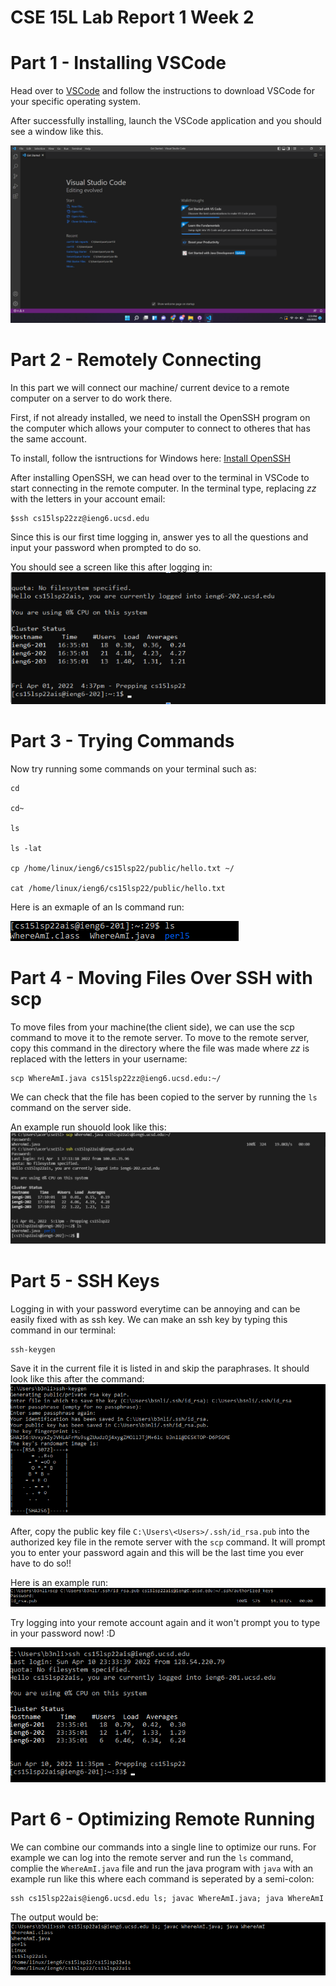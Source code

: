 # **CSE 15L Lab Report 1 Week 2**

# Part 1 - Installing VSCode
Head over to [VSCode](https://code.visualstudio.com/) and follow the instructions to download VSCode for your specific operating system.

After successfully installing, launch the VSCode application and you should see a window like this.

![Image](VSCode_main_menu.png)

# Part 2 - Remotely Connecting
In this part we will connect our machine/ current device to a remote computer on a server to do work there.

First, if not already installed, we need to install the OpenSSH program on the computer which allows your computer to connect to otheres that has the same account.

To install, follow the isntructions for Windows here: [Install OpenSSH](https://docs.microsoft.com/en-us/windows-server/administration/openssh/openssh_install_firstuse)

After installing OpenSSH, we can head over to the terminal in VSCode to start connecting in the remote computer. In the terminal type, replacing *zz* with the letters in your account email:
```
$ssh cs15lsp22zz@ieng6.ucsd.edu
```
Since this is our first time logging in, answer yes to all the questions and input your password when prompted to do so.

You should see a screen like this after logging in:
![Image](ssh_login.png)

# Part 3 - Trying Commands
Now try running some commands on your terminal such as:
```
cd

cd~

ls

ls -lat

cp /home/linux/ieng6/cs15lsp22/public/hello.txt ~/

cat /home/linux/ieng6/cs15lsp22/public/hello.txt
```

Here is an exmaple of an ls command run: 

![Image](ls_command.png)

# Part 4 - Moving Files Over SSH with scp
To move files from your machine(the client side), we can use the scp command to move it to the remote server. To move to the remote server, copy this command in the directory where the file was made where *zz* is replaced with the letters in your username: 
```
scp WhereAmI.java cs15lsp22zz@ieng6.ucsd.edu:~/
```
We can check that the file has been copied to the server by running the ```ls``` command on the server side.

An example run shouold look like this:
![Image](scp_command.png)

# Part 5 - SSH Keys
Logging in with your password everytime can be annoying and can be easily fixed with as ssh key. We can make an ssh key by typing this command in our terminal:
```
ssh-keygen
```
Save it in the current file it is listed in and skip the paraphrases. It should look like this after the command:
![Image](keygen.png)

After, copy the public key file ```C:\Users\<Users>/.ssh/id_rsa.pub``` into the authorized key file in the remote server with the ```scp``` command. It will prompt you to enter your password again and this will be the last time you ever have to do so!!

Here is an example run:
![Image](authorized_key_copy.png)

Try logging into your remote account again and it won't prompt you to type in your password now! :D

![Image](no_pw.png)

# Part 6 - Optimizing Remote Running
We can combine our commands into a single line to optimize our runs. For example we can log into the remote server and run the ```ls``` command, complie the ```WhereAmI.java``` file and run the java program with ```java``` with an example run like this where each command is seperated by a semi-colon:
```
ssh cs15lsp22ais@ieng6.ucsd.edu ls; javac WhereAmI.java; java WhereAmI
```

The output would be: 
![Image](optimized_run.png)